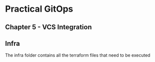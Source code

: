 # Practical GitOps

## Chapter 5 - VCS Integration

## Infra

The infra folder contains all the terraform files that need to be executed